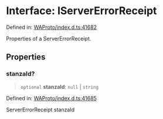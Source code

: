 # Interface: IServerErrorReceipt

Defined in: [WAProto/index.d.ts:41682](https://github.com/Fokusdotid/bail/blob/8a30cf93a8ac726f06d1ad6578695812a8253e53/WAProto/index.d.ts#L41682)

Properties of a ServerErrorReceipt.

## Properties

### stanzaId?

> `optional` **stanzaId**: `null` \| `string`

Defined in: [WAProto/index.d.ts:41685](https://github.com/Fokusdotid/bail/blob/8a30cf93a8ac726f06d1ad6578695812a8253e53/WAProto/index.d.ts#L41685)

ServerErrorReceipt stanzaId
